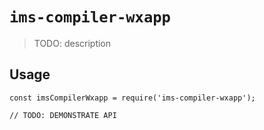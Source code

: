 # `ims-compiler-wxapp`

> TODO: description

## Usage

```
const imsCompilerWxapp = require('ims-compiler-wxapp');

// TODO: DEMONSTRATE API
```
